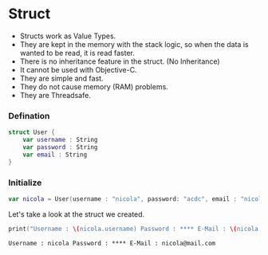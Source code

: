 # Struct
- Structs work as Value Types.
- They are kept in the memory with the stack logic, so when the data is wanted to be read, it is read faster.
- There is no inheritance feature in the struct. (No Inheritance)
- It cannot be used with Objective-C.
- They are simple and fast.
- They do not cause memory (RAM) problems.
- They are Threadsafe.
### Defination
```swift
struct User {
    var username : String
    var password : String
    var email : String
}
```
### Initialize
```swift
var nicola = User(username : "nicola", password: "acdc", email : "nicola@mail.com")
```
Let's take a look at the struct we created.
```swift
print("Username : \(nicola.username) Password : **** E-Mail : \(nicola.email)")
```
```
Username : nicola Password : **** E-Mail : nicola@mail.com
```
